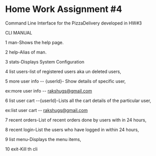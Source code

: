 # Home Work Assignment #4 

Command Line Interface for the PizzaDelivery developed in HW#3

CLI MANUAL

1 man-Shows the help page.

2 help-Alias of man.

3 stats-Displays System Configuration

4 list users-list of registered users aka un deleted users,

5 more user info -- {userId}- Show details of specific user,

ex:more user info -- rakshugs@gmail.com

6 list user cart  --{userId}-Lists all the cart details of the particular user,

ex:list user cart -- rakshugs@gmail.com

7 recent orders-List of recent orders done by users with in 24 hours,

8 recent login-List the users who have logged in within 24 hours,

9 list menu-Displays the menu items,

10 exit-Kill th cli


 


